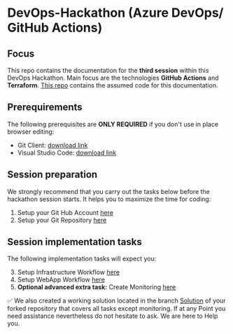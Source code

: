 # DevOps-Hackathon (Azure DevOps/ GitHub Actions)

## Focus

This repo contains the documentation for the **third session** within this DevOps Hackathon. Main focus are the technologies **GitHub Actions** and **Terraform**. [This repo](https://github.com/DevOps-Gilde/S3_Code_GitHubActionsTerraform) contains the assumed code for this documentation.

## Prerequirements

The following prerequisites are **ONLY REQUIRED** if you don't use in place browser editing:
- Git Client: [download link](https://git-scm.com/downloads/)
- Visual Studio Code: [download link](
https://code.visualstudio.com/download)

## Session preparation

We strongly recommend that you carry out the tasks below before the hackathon session starts. It helps you to maximize the time for coding:

1. Setup your Git Hub Account [here](/01_SetupGitHubAccount.md)<br>
2. Setup your Git Repository [here](/02_SetupGitRepo.md)<br>

## Session implementation tasks

The following implementation tasks will expect you:

3. Setup Infrastructure Workflow [here](/03_SetupInfrastructure.md)
4. Setup WebApp Workflow [here](/04_SetupWebsite.md)
5. **Optional advanced extra task:** Create Monitoring [here](/05_Monitoring.md)

:white_check_mark: We also created a working solution located in the branch [Solution](https://github.com/DevOps-Gilde/S3_Code_GitHubActionsTerraform/tree/Solution) of your forked repository that covers all tasks except monitoring. 
If at any Point you need assistance nevertheless do not hesitate to ask. We are here to Help you.
